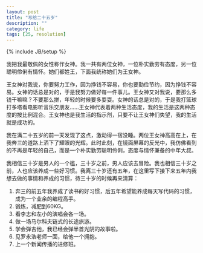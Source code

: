 ```yaml
---
layout: post
title: "写给二十五岁"
description: ""
category: life
tags: [25, resolution]
---
```

{% include JB/setup %}

我把我最敬佩的女性称作女神。我一共有两位女神，一位朴实勤劳有态度，另一位聪明伶俐有情怀。她们都姓王，下面我统称她们为王女神。

王女神对我说，你要努力工作，因为挣钱不容易，你也要勤俭节约，因为挣钱不容易。女神的话总是对的，于是我努力做好每一件事儿。王女神又对我说，要那么多钱干嘛嘛？不要那么拼，年轻的时候要多耍耍。女神的话总是对的，于是我打篮球打多塔看电影听音乐交朋友……王女神代表着两种生活态度，我的生活是这两种态度的按比例混合。王女神也是我生活的指示剂，只要不让王女神们失望，我的生活就是成功的。

我在满二十五岁的前一天发现了这点，激动得一宿没睡。两位王女神高高在上，在我奔三的道路上洒下了耀眼的光辉。此时此刻，在镜面屏幕的反光中，我仿佛看到的不再是年轻的自己，而是一个朴实勤劳聪明伶俐，态度与情怀兼备的中年大叔。

我相信三十岁是男人的一个槛，三十岁之前，男人应该去冒险。我也相信三十岁之前，人也应该养成一些好习惯。我离三十岁还有五年，在这里写下接下来五年内我想去做的事情和养成的习惯，待三十岁的时候再来清算：

1.	奔三的前五年我养成了读书的好习惯，后五年希望能养成每天写代码的习惯，成为一个业余的编程高手。
2.	锻炼，减肥到60KG。
3.	看李志和左小的演唱会各一场。
4.	做一场马尔科夫链式的长途旅游。
5.	学会弹吉他，我已经会弹半首光阴的故事啦。
6.	见罗永浩老师一面，给他一个拥抱。
7.	上一个新闻传播的进修班。





